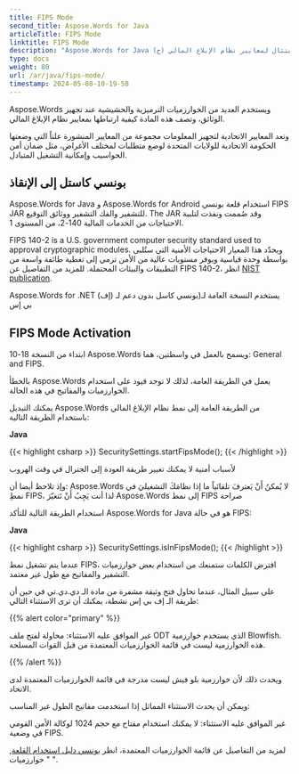 ```yaml
---
title: FIPS Mode
second_title: Aspose.Words for Java
articleTitle: FIPS Mode
linktitle: FIPS Mode
description: "Aspose.Words for Java (ج) استخدام العديد من الترميزات وخوارزميات الحشيش عند تجهيز وثائق الامتثال لمعايير نظام الإبلاغ المالي."
type: docs
weight: 80
url: /ar/java/fips-mode/
timestamp: 2024-05-08-10-19-58
---
```


Aspose.Words ويستخدم العديد من الخوارزميات الترميزية والحشيشية عند تجهيز الوثائق، وتصف هذه المادة كيفية ارتباطها بمعايير نظام الإبلاغ المالي.

وتعد المعايير الاتحادية لتجهيز المعلومات مجموعة من المعايير المنشورة علناً التي وضعتها الحكومة الاتحادية للولايات المتحدة لوضع متطلبات لمختلف الأغراض، مثل ضمان أمن الحواسيب وإمكانية التشغيل المتبادل.

## بونسي كاستل إلى الإنقاذ

Aspose.Words for Java و Aspose.Words for Android استخدام قلعة بونسي FIPS JAR للتشفير والفك التشفير ووثائق التوقيع. The JAR وقد صُممت ونفذت لتلبية الاحتياجات من الخدمات المالية 140-2، من المستوى 1.

FIPS 140-2 is a U.S. government computer security standard used to approval cryptographic modules. ويحدّد هذا المعيار الاحتياجات الأمنية التي ستُلبى بواسطة وحدة قياسية ويوفر مستويات عالية من الأمن ترمي إلى تغطية طائفة واسعة من التطبيقات والبيئات المحتملة. للمزيد من التفاصيل عن FIPS 140-2، انظر [NIST publication](https://www.nist.gov/publications/security-requirements-cryptographic-modules-includes-change-notices-1232002?pub_id=902003).

Aspose.Words for .NET (يستخدم النسخة العامة لـ(بونسي كاسل بدون دعم لـ (إف بي إس

## FIPS Mode Activation

ابتداء من النسخة 18-10 Aspose.Words ويسمح بالعمل في واسطتين، هما: General and FIPS.

بالخطأ Aspose.Words يعمل في الطريقة العامة، لذلك لا توجد قيود على استخدام الخوارزميات والمفاتيح في هذه الحالة.

يمكنك التبديل Aspose.Words من الطريقة العامة إلى نمط نظام الإبلاغ المالي باستخدام الطريقة التالية:

**Java**

{{< highlight csharp >}}
SecuritySettings.startFipsMode();
{{< /highlight >}}

لأسباب أمنية لا يمكنك تغيير طريقة العودة إلى الجنرال في وقت الهروب

وإذ تلاحظ أيضا أن: Aspose.Words لا يُمكنُ أَنْ يَعترفَ تلقائياً ما إذا نظامَكَ التشغيليَ في نمطِ FIPS، لذا أنت يَجِبُ أَنْ تَتغيّرَ Aspose.Words إلى نمط FIPS صراحة

استخدام الطريقة التالية للتأكد Aspose.Words for Java هو في حالة FIPS:

**Java**

{{< highlight csharp >}}
SecuritySettings.isInFipsMode();
{{< /highlight >}}

عندما يتم تشغيل نمط FIPS، افترض الكلمات ستمنعك من استخدام بعض خوارزميات التشفير والمفاتيح مع طول غير معتمد.

على سبيل المثال، عندما تحاول فتح وثيقة مشفرة من مادة الـ دي.دي.تي في حين أن طريقة الـ إف بي إس نشطة، يمكنك أن ترى الاستثناء التالي:

{{% alert color="primary" %}}

غير الموافق عليه الاستثناء: محاولة لفتح ملف ODT الذي يستخدم خوارزمية Blowfish. هذه الخوارزمية ليست في قائمة الخوارزميات المعتمدة من قبل القوات المسلحة.

{{% /alert %}}

ويحدث ذلك لأن خوارزمية بلو فيش ليست مدرجة في قائمة الخوارزميات المعتمدة لدى الاتحاد.

ويمكن أن يحدث الاستثناء المماثل إذا استخدمت مفاتيح الطول غير المناسب:

غير الموافق عليه الاستثناء: لا يمكنك استخدام مفتاح مع حجم 1024 لوكالة الأمن القومي في وضعية FIPS.

لمزيد من التفاصيل عن قائمة الخوارزميات المعتمدة، انظر [بونسي دليل استخدام القلعة](https://downloads.bouncycastle.org/fips-java/docs/BC-FJA-UserGuide-1.0.1.pdf), " خوارزميات ".


